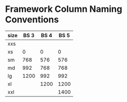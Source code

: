 # Framework Column Naming Conventions

| size | BS 3 | BS 4 | BS 5 |
|:-----|------|------|------|
| xxs  |      |      |      |
| xs   | 0    | 0    | 0    |
| sm   | 768  | 576  | 576  |
| md   | 992  | 768  | 768  |
| lg   | 1200 | 992  | 992  |
| xl   |      | 1200 | 1200 |
| xxl  |      |      | 1400 |
